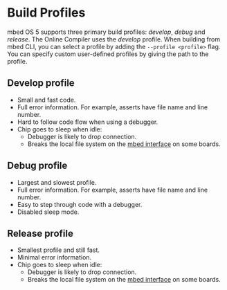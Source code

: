 # Build Profiles
mbed OS 5 supports three primary build profiles: *develop*, *debug* and *release*. The Online Compiler uses the *develop* profile. When building from mbed CLI, you can select a profile by adding the ```--profile <profile>``` flag. You can specify custom user-defined profiles by giving the path to the profile.

## Develop profile
* Small and fast code.
* Full error information. For example, asserts have file name and line number.
* Hard to follow code flow when using a debugger.
* Chip goes to sleep when idle:
   * Debugger is likely to drop connection.
   * Breaks the local file system on the [mbed interface](https://docs.mbed.com/docs/mbed-os-handbook/en/latest/getting_started/mbed_interface/) on some boards.

## Debug profile
* Largest and slowest profile.
* Full error information. For example, asserts have file name and line number.
* Easy to step through code with a debugger.
* Disabled sleep mode.

## Release profile
* Smallest profile and still fast.
* Minimal error information.
* Chip goes to sleep when idle:
  * Debugger is likely to drop connection.
  * Breaks the local file system on the [mbed interface](https://docs.mbed.com/docs/mbed-os-handbook/en/latest/getting_started/mbed_interface/) on some boards.

